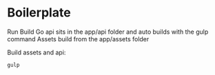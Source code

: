 # Boilerplate

Run Build
Go api sits in the app/api folder and auto builds with the gulp command
Assets build from the app/assets folder

Build assets and api:

    gulp
